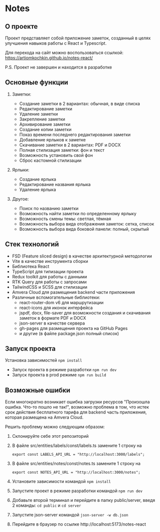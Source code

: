 # Notes

## О проекте
Проект представляет собой приложение заметок, созданный в целях улучшения навыков работы с React и Typescript.

Для перехода на сайт можно воспользоваться ссылкой: https://artiomkochkin.github.io/notes-react/

P.S. Проект не завершен и  находится в разработке

## Основные функции

1. Заметки:
    - Создание заметки в 2 вариантах: обычная, в виде списка
    - Редактирование заметки
    - Удаление заметки
    - Закрепление заметки
    - Архивирование заметки
    - Создание копии заметки
    - Показ времени последнего редактирования заметки
    - Добавление ярлыков к заметке 
    - Скачивание заметки в 2 вариантах: PDF и DOCX
    - Полная стилизация заметки: фон и текст
    - Возможность установить свой фон
    - Сброс кастомной стилизации

2. Ярлыки:
    - Создание ярлыка
    - Редактирование названия ярлыка
    - Удаление ярлыка

3. Другое:
    - Поиск по названию заметки
    - Возможность найти заметки по определенному ярлыку
    - Возможность смены темы: светлая, тёмная
    - Возможность выбора вида отображения заметок: сетка, список
    - Возможность выбора вида боковой панели: полный, скрытый

## Стек технологий
- FSD (Feature sliced design) в качестве архитектурной методологии
- Vite в качестве инструмента сборки 
- Библиотека React
- TypeScript для типизации проекта
- Redux toolkit для работы с данными
- RTK Query для работы с запросами
- TailwindCSS и SCSS для стилизации
- Amvera Cloud для размещения backend части приложения
- Различные вспомогательные библиотеки:
   - react-router-dom v6 для маршрутизации
   - react-icons для иконок интерфейса
   - jspdf, docx, file-saver для возможности создания и скачивания заметок в формате PDF и DOCX
   - json-server в качестве сервера
   - gh-pages для размещения проекта на GitHub Pages
   - и другие (в файле package.json полный список)

## Запуск проекта

Установка зависимостей `npm install`

- Запуск проекта в режиме разработки `npm run dev`
- Запуск проекта в prod режиме `npm run build`

## Возможные ошибки
Если многократно возникает ошибка загрузки ресурсов "Произошла ошибка. Что-то пошло не так!", возможно проблема в том, что истек срок действия бесплатного тарифа для backend часть приложения, которая размещена на Amvera Cloud. 

Решить проблему можно следующим образом:
1. Склонируйте себе этот репозиторий
2. В файле src/entities/labels/const/labels.ts замените 1 строку на
   
   `export const LABELS_API_URL = "http://localhost:3000/labels";`
5. В файле src/entities/notes/const/notes.ts замените 1 строку на

   `export const NOTES_API_URL = "http://localhost:3000/notes";`
7. Установите зависимости командой `npm install`
8. Запустите проект в режиме разработки командой `npm run dev`
9. Добавьте второй терминал и перейдите в папку public/server, введя 2 команды: `cd public` и `cd server`
10. Запустите json-server командой `json-server -w db.json`
11. Перейдите в браузер по ссылке http://localhost:5173/notes-react
